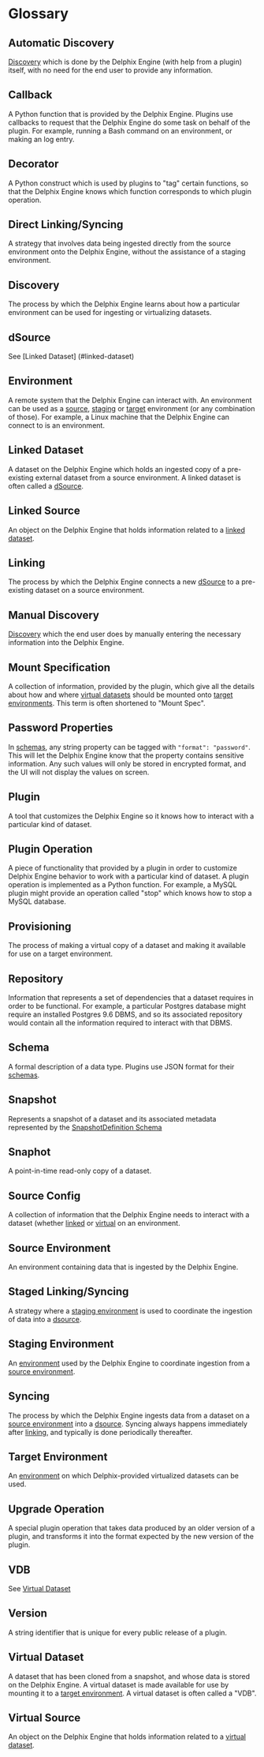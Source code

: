 # Glossary


## Automatic Discovery
[Discovery](#discovery) which is done by the Delphix Engine (with help from a plugin) itself, with no need for the end user to provide any information.

## Callback
A Python function that is provided by the Delphix Engine. Plugins use callbacks to request that the Delphix Engine do some task on behalf of the plugin. For example, running a Bash command on an environment, or making an log entry.

## Decorator
A Python construct which is used by plugins to "tag" certain functions, so that the Delphix Engine knows which function corresponds to which plugin operation.

## Direct Linking/Syncing
A strategy that involves data being ingested directly from the source environment onto the Delphix Engine, without the assistance of a staging environment.

## Discovery
The process by which the Delphix Engine learns about how a particular environment can be used for ingesting or virtualizing datasets.

## dSource
See [Linked Dataset] (#linked-dataset)

## Environment
A remote system that the Delphix Engine can interact with. An environment can be used as a [source](#source-environment), [staging](#staging-environment) or [target](#target-environment) environment (or any combination of those).  For example, a Linux machine that the Delphix Engine can connect to is an environment.

## Linked Dataset
A dataset on the Delphix Engine which holds an ingested copy of a pre-existing external dataset from a source environment. A linked dataset is often called a [dSource](#dsource).

## Linked Source
An object on the Delphix Engine that holds information related to a [linked dataset](#linked-dataset).

## Linking
The process by which the Delphix Engine connects a new [dSource](#dsource) to a pre-existing dataset on a source environment.

## Manual Discovery
[Discovery](#discovery) which the end user does by manually entering the necessary information into the Delphix Engine.

## Mount Specification
A collection of information, provided by the plugin, which give all the details about how and where [virtual datasets](#virtual-dataset) should be mounted onto [target environments](#target-environment). This term is often shortened to "Mount Spec".

## Password Properties
In [schemas](#schema), any string property can be tagged with `"format": "password"`. This will let the Delphix Engine know that the property contains sensitive information. Any such values will only be stored in encrypted format, and the UI will not display the values on screen.

## Plugin
A tool that customizes the Delphix Engine so it knows how to interact with a particular kind of dataset.

## Plugin Operation
A piece of functionality that provided by a plugin in order to customize Delphix Engine behavior to work with a particular kind of dataset. A plugin operation is implemented as a Python function.
For example, a MySQL plugin might provide an operation called "stop" which knows how to stop a MySQL database.

## Provisioning
The process of making a virtual copy of a dataset and making it available for use on a target environment.

## Repository
Information that represents a set of dependencies that a dataset requires in order to be functional. For example, a particular Postgres database might require an installed Postgres 9.6 DBMS, and so its associated repository would contain all the information required to interact with that DBMS.

## Schema
A formal description of a data type. Plugins use JSON format for their [schemas](Schemas_and_Autogenerated_Classes.md#schemas-and-autogenerated-classes).

## Snapshot
Represents a snapshot of a dataset and its associated metadata represented by the [SnapshotDefinition Schema](Schemas_and_Autogenerated_Classes.md#snapshotdefinition)

## Snaphot
A point-in-time read-only copy of a dataset.

## Source Config
A collection of information that the Delphix Engine needs to interact with a dataset (whether [linked](#linked-dataset) or [virtual](#virtual-dataset) on an environment.

## Source Environment
An environment containing data that is ingested by the Delphix Engine.

## Staged Linking/Syncing
A strategy where a [staging environment](#staging-environment) is used to coordinate the ingestion of data into a [dsource](#dsource).

## Staging Environment
An [environment](#environment) used by the Delphix Engine to coordinate ingestion from a [source environment](#source-environment).

## Syncing
The process by which the Delphix Engine ingests data from a dataset on a [source environment](#source-environment) into a [dsource](#dsource). Syncing always happens immediately after [linking](#linking), and typically is done periodically thereafter.

## Target Environment
An [environment](#environment) on which Delphix-provided virtualized datasets can be used.

## Upgrade Operation
A special plugin operation that takes data produced by an older version of a plugin, and transforms it into the format expected by the new version of the plugin.

## VDB
See [Virtual Dataset](#virtual-dataset)

## Version
A string identifier that is unique for every public release of a plugin.

## Virtual Dataset
A dataset that has been cloned from a snapshot, and whose data is stored on the Delphix Engine. A virtual dataset is made available for use by mounting it to a [target environment](#target-environment). A virtual dataset is often called a "VDB".

## Virtual Source
An object on the Delphix Engine that holds information related to a [virtual dataset](#virtual-dataset).
